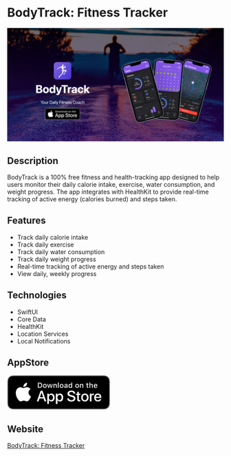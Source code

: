 # BodyTrack: Fitness Tracker

<!-- add the assets/img/og-image.jpg -->
![BodyTrack: Fitness Tracker](./assets/img/og-image.jpg)

## Description
BodyTrack is a 100% free fitness and health-tracking app designed to help users monitor their daily calorie intake, exercise, water consumption, and weight progress. The app integrates with HealthKit to provide real-time tracking of active energy (calories burned) and steps taken.

## Features
- Track daily calorie intake
- Track daily exercise
- Track daily water consumption
- Track daily weight progress
- Real-time tracking of active energy and steps taken
- View daily, weekly progress

## Technologies
- SwiftUI
- Core Data
- HealthKit
- Location Services
- Local Notifications

## AppStore
<!-- image of the appstore assets/img/App_Store_Badge.svg -->
[![Download on the App Store](./assets/img/App_Store_Badge.svg)](https://apps.apple.com/us/app/bodytrack-fitness-tracker/id6742031983)

## Website
[BodyTrack: Fitness Tracker](https://bodytrack.raulwebdev.com)
